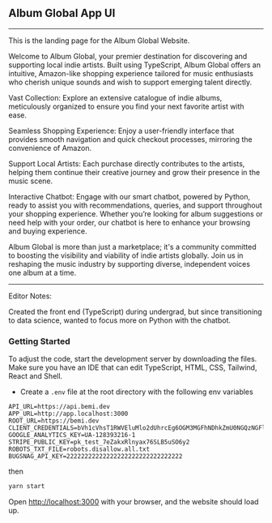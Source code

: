## Album Global App UI

---
This is the landing page for the Album Global Website.

Welcome to Album Global, your premier destination for discovering and supporting local indie artists. Built using TypeScript, Album Global offers an intuitive, Amazon-like shopping experience tailored for music enthusiasts who cherish unique sounds and wish to support emerging talent directly.

Vast Collection: Explore an extensive catalogue of indie albums, meticulously organized to ensure you find your next favorite artist with ease.

Seamless Shopping Experience: Enjoy a user-friendly interface that provides smooth navigation and quick checkout processes, mirroring the convenience of Amazon.

Support Local Artists: Each purchase directly contributes to the artists, helping them continue their creative journey and grow their presence in the music scene.

Interactive Chatbot: Engage with our smart chatbot, powered by Python, ready to assist you with recommendations, queries, and support throughout your shopping experience. Whether you’re looking for album suggestions or need help with your order, our chatbot is here to enhance your browsing and buying experience.

Album Global is more than just a marketplace; it's a community committed to boosting the visibility and viability of indie artists globally. Join us in reshaping the music industry by supporting diverse, independent voices one album at a time.

---
Editor Notes:

Created the front end (TypeScript) during undergrad, but since transitioning to data science, wanted to focus more on Python with the chatbot.

### Getting Started

To adjust the code, start the development server by downloading the files. Make sure you have an IDE that can edit TypeScript, HTML, CSS, Tailwind, React and Shell.

- Create a `.env` file at the root directory with the following env variables

```
API_URL=https://api.bemi.dev
APP_URL=http://app.localhost:3000
ROOT_URL=https://bemi.dev
CLIENT_CREDENTIALS=bVh1cVhsT1RWVEluMlo2dUhrcEg6OGM3MGFhNDhkZmU0NGQzNGFlMjA0MGUzNzU5ZmFlZTA=
GOOGLE_ANALYTICS_KEY=UA-128393216-1
STRIPE_PUBLIC_KEY=pk_test_7eZakxRlnyax76SLB5uSO6y2
ROBOTS_TXT_FILE=robots.disallow.all.txt
BUGSNAG_API_KEY=22222222222222222222222222222222
```

then

```bash
yarn start
```

Open [http://localhost:3000](http://localhost:3002) with your browser, and the website should load up.

